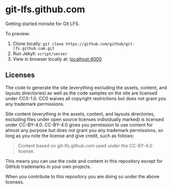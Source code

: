 # git-lfs.github.com

Getting started minisite for Git LFS.

To preview:

1. Clone locally: `git clone https://github.com/github/git-lfs.github.com.git`
2. Run Jekyll: `script/server`
3. View in browser locally at: [localhost:4000](http://localhost:4000)

## Licenses

The code to generate the site (everything excluding the assets, content, and
layouts directories) as well as the code samples on the site are licensed under
CC0-1.0. CC0 waives all copyright restrictions but does not grant you any
trademark permissions.

Site content (everything in the assets, content, and layouts directories,
excluding files under open source licenses individually marked) is licensed
under CC-BY-4.0. CC-BY-4.0 gives you permission to use content for almost any
purpose but does not grant you any trademark permissions, so long as you note
the license and give credit, such as follows:

> Content based on git-lfs.github.com used under the CC-BY-4.0 license.

This means you can use the code and content in this repository except for GitHub
trademarks in your own projects.

When you contribute to this repository you are doing so under the above licenses.
